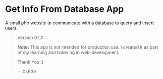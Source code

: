 # Get Info From Database App

A small php website to communicate with a database to query and insert users.

> Version 0.1.0

> **Note:** This app is not intended for production use.
> I created it as part of my learning and tinkering in web-development.
> 
> Thank You :)
> 
> -- 0xR3V
